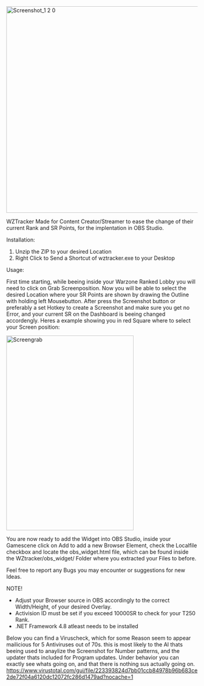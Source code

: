 <img width="595" height="542" alt="Screenshot_1 2 0" src="https://github.com/user-attachments/assets/ab1a11b0-6bb9-4158-aa43-38a0962129d8" />



WZTracker
Made for Content Creator/Streamer to ease the change of their current Rank and SR Points,
for the implentation in OBS Studio.

Installation:
1. Unzip the ZIP to your desired Location
2. Right Click to Send a Shortcut of wztracker.exe to your Desktop

Usage:

First time starting, while beeing inside your Warzone Ranked Lobby you will need to click on Grab Screenposition.
Now you will be able to select the desired Location where your SR Points are shown by drawing the Outline with holding left Mousebutton.
After press the Screenshot button or preferably a set Hotkey to create a Screenshot and make sure you get no Error,
and your current SR on the Dashboard is beeing changed accordengly.
Heres a example showing you in red Square where to select your Screen position:

<img width="335" height="511" alt="Screengrab" src="https://github.com/user-attachments/assets/9bd3f270-d02a-4029-8a09-c5a338acaaaa" />


You are now ready to add the Widget into OBS Studio, inside your Gamescene click on Add to add a new Browser Element,
check the Localfile checkbox and locate the obs_widget.html file, which can be found inside the WZtracker/obs_widget/ 
Folder where you extracted your Files to before.

Feel free to report any Bugs you may encounter or suggestions for new Ideas.

NOTE!
- Adjust your Browser source in OBS accordingly to the correct Width/Height,
of your desired Overlay.
- Activision ID must be set if you exceed 10000SR to check for your T250 Rank.
- .NET Framework 4.8 atleast needs to be installed

Below you can find a Viruscheck, which for some Reason seem to appear mailicious for 5 Antiviruses out of 70s.
this is most likely to the AI thats beeing used to anaylize the Screenshot for Number patterns, and the updater thats included for 
Program updates.
Under behavior you can exactly see whats going on, and that there is nothing sus actually going on.
https://www.virustotal.com/gui/file/223393824d7bb01ccb84978b96b683ce2de72f04a6120dc12072fc286d1479ad?nocache=1
